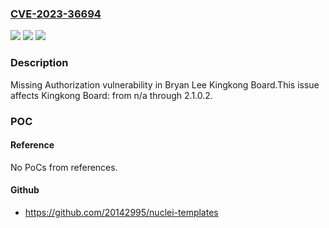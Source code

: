 ### [CVE-2023-36694](https://cve.mitre.org/cgi-bin/cvename.cgi?name=CVE-2023-36694)
![](https://img.shields.io/static/v1?label=Product&message=Kingkong%20Board&color=blue)
![](https://img.shields.io/static/v1?label=Version&message=n%2Fa%3C%3D%202.1.0.2%20&color=brighgreen)
![](https://img.shields.io/static/v1?label=Vulnerability&message=CWE-862%20Missing%20Authorization&color=brighgreen)

### Description

Missing Authorization vulnerability in Bryan Lee Kingkong Board.This issue affects Kingkong Board: from n/a through 2.1.0.2.

### POC

#### Reference
No PoCs from references.

#### Github
- https://github.com/20142995/nuclei-templates

